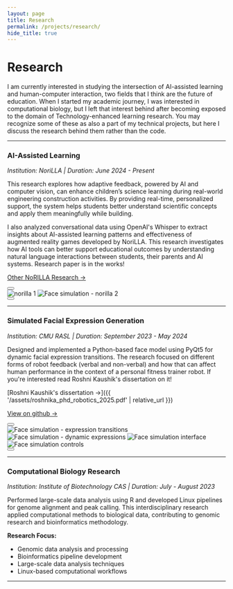```yaml
---
layout: page
title: Research
permalink: /projects/research/
hide_title: true
---
```


# Research

I am currently interested in studying the intersection of AI-assisted learning and human-computer interaction, two fields that I think  are the future of education. When I started my academic journey, I was interested in computational biology, but I left that interest behind after becoming exposed to the domain of Technology-enhanced learning research. You may recognize some of these as also a part of my technical projects, but here I discuss the research behind them rather than the code.

---

### AI-Assisted Learning
*Institution: NoriLLA | Duration: June 2024 - Present*

This research explores how adaptive feedback, powered by AI and computer vision, can enhance children’s science learning during real-world engineering construction activities. By providing real-time, personalized support, the system helps students better understand scientific concepts and apply them meaningfully while building. 

I also analyzed conversational data using OpenAI's Whisper to extract insights about AI-assisted learning patterns and effectiveness of augmented reality games developed by NoriLLA. This research investigates how AI tools can better support educational outcomes by understanding natural language interactions between students, their parents and AI systems. Research paper is in the works!

[Other NoRILLA Research →](https://www.norilla.com/research)

<div class="project-images">
  <button class="carousel-nav prev">
    <svg viewBox="0 0 24 24">
      <path d="M15.41 7.41L14 6l-6 6 6 6 1.41-1.41L10.83 12z"/>
    </svg>
  </button>
  <div class="project-images-container">
    <img src="{{ '/assets/images/norilla/Screenshot 2025-08-02 at 19.14.06.png' | relative_url }}" alt="norilla 1" />
    <img src="{{ '/assets/images/norilla/Screenshot 2025-08-02 at 19.14.16.png' | relative_url }}" alt="Face simulation - norilla 2" />
  </div>
  <button class="carousel-nav next">
    <svg viewBox="0 0 24 24">
      <path d="M10 6L8.59 7.41 13.17 12l-4.58 4.59L10 18l6-6z"/>
    </svg>
  </button>
</div>

---

### Simulated Facial Expression Generation
*Institution: CMU RASL | Duration: September 2023 - May 2024*

Designed and implemented a Python-based face model using PyQt5 for dynamic facial expression transitions. The research focused on different forms of robot feedback (verbal and non-verbal) and how that can affect human performance in the context of a personal fitness trainer robot. If you're interested read Roshni Kaushik's dissertation on it!


[Roshni Kaushik's dissertation →]({{ '/assets/roshnika_phd_robotics_2025.pdf' | relative_url }})

[View on github →](https://github.com/spavlinek/FaceSimulation)

<div class="project-images">
  <button class="carousel-nav prev">
    <svg viewBox="0 0 24 24">
      <path d="M15.41 7.41L14 6l-6 6 6 6 1.41-1.41L10.83 12z"/>
    </svg>
  </button>
  <div class="project-images-container">
    <img src="{{ '/assets/images/face/ezgif-43f48114e79780.gif' | relative_url }}" alt="Face simulation - expression transitions" />
    <img src="{{ '/assets/images/face/ezgif-43802e8aab12f2.gif' | relative_url }}" alt="Face simulation - dynamic expressions" />
    <img src="{{ '/assets/images/face/Screenshot 2025-08-02 at 17.18.41.png' | relative_url }}" alt="Face simulation interface" />
    <img src="{{ '/assets/images/face/Screenshot 2025-08-02 at 17.18.51.png' | relative_url }}" alt="Face simulation controls" />
  </div>
  <button class="carousel-nav next">
    <svg viewBox="0 0 24 24">
      <path d="M10 6L8.59 7.41 13.17 12l-4.58 4.59L10 18l6-6z"/>
    </svg>
  </button>
</div>

---

### Computational Biology Research
*Institution: Institute of Biotechnology CAS | Duration: July - August 2023*

Performed large-scale data analysis using R and developed Linux pipelines for genome alignment and peak calling. This interdisciplinary research applied computational methods to biological data, contributing to genomic research and bioinformatics methodology.

**Research Focus:**
- Genomic data analysis and processing
- Bioinformatics pipeline development
- Large-scale data analysis techniques
- Linux-based computational workflows



---

